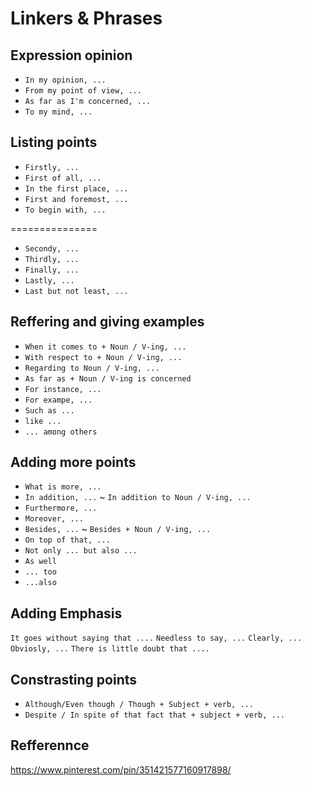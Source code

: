 # Linkers & Phrases
## Expression opinion

- `In my opinion, ...`
- `From my point of view, ...`
- `As far as I'm concerned, ...`
- `To my mind, ...`

## Listing points

- `Firstly, ...`
- `First of all, ...`
- `In the first place, ...`
- `First and foremost, ...`
- `To begin with, ... `

===============

- `Secondy, ... `
- `Thirdly, ... `
- `Finally, ... `
- `Lastly, ... `
- `Last but not least, ... `

## Reffering and giving examples

- `When it comes to + Noun / V-ing, ...` 
- `With respect to + Noun / V-ing, ...`
- `Regarding to Noun / V-ing, ...`
- `As far as + Noun / V-ing is concerned`
- `For instance, ...`
- `For exampe, ...`
- `Such as ...`
- `like ...`
- `... among others`

## Adding more points

- `What is more, ...`   
- `In addition, ...` ~ `In addition to Noun / V-ing, ...`
- `Furthermore, ...`
- `Moreover, ...`
- `Besides, ...` ~ `Besides + Noun / V-ing, ...`
- `On top of that, ...`
- `Not only ... but also ...`
- `As well`
- `... too`
- `...also`

## Adding Emphasis

`It goes without saying that ....`
`Needless to say, ...`
`Clearly, ...`
`Obviosly, ...`
`There is little doubt that ....`

## Constrasting points

- `Although/Even though / Though + Subject + verb, ...`
- `Despite / In spite of that fact that + subject + verb, ...`

## Refferennce
https://www.pinterest.com/pin/351421577160917898/
